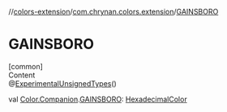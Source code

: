 //[colors-extension](../../index.md)/[com.chrynan.colors.extension](index.md)/[GAINSBORO](-g-a-i-n-s-b-o-r-o.md)



# GAINSBORO  
[common]  
Content  
@[ExperimentalUnsignedTypes](https://kotlinlang.org/api/latest/jvm/stdlib/kotlin/-experimental-unsigned-types/index.html)()  
  
val [Color.Companion](../../../colors-core/colors-core/com.chrynan.colors/-color/-companion/index.md).[GAINSBORO](-g-a-i-n-s-b-o-r-o.md): [HexadecimalColor](../../../colors-core/colors-core/com.chrynan.colors/-hexadecimal-color/index.md)  



